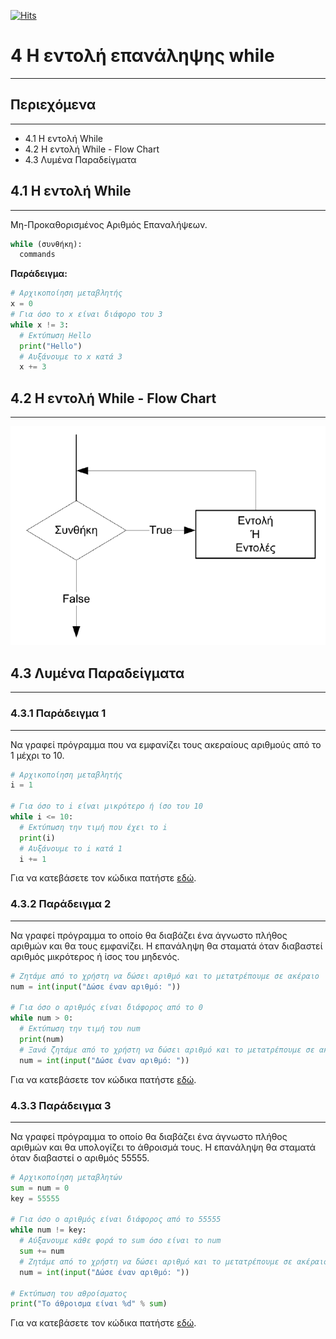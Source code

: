 [![Hits](https://hits.seeyoufarm.com/api/count/incr/badge.svg?url=https%3A%2F%2Feffie375.github.io%2FTPTE-AEGEAN&count_bg=%23E3802B&title_bg=%2307359E&icon=internetarchive.svg&icon_color=%23E7E7E7&title=%CE%A0%CF%81%CE%BF%CE%B2%CE%BF%CE%BB%CE%AD%CF%82&edge_flat=false)](https://hits.seeyoufarm.com)

# 4 Η εντολή επανάληψης while

---

## Περιεχόμενα

---

- 4.1 Η εντολή While
- 4.2 Η εντολή While - Flow Chart
- 4.3 Λυμένα Παραδείγματα

## 4.1 Η εντολή While

---

Mη-Προκαθορισμένος Αριθμός Επαναλήψεων.

```python
while (συνθήκη):
  commands
```

**Παράδειγμα:**

```python
# Αρχικοποίηση μεταβλητής
x = 0
# Για όσο το x είναι διάφορο του 3
while x != 3:
  # Εκτύπωση Hello
  print("Hello")
  # Αυξάνουμε το x κατά 3
  x += 3
```

## 4.2 Η εντολή While - Flow Chart

---

![While - Flow Chart](../images/while_flow_chart.PNG)

## 4.3 Λυμένα Παραδείγματα

---

### 4.3.1 Παράδειγμα 1

---

Να γραφεί πρόγραμμα που να εμφανίζει τους ακεραίους αριθμούς από το 1 μέχρι το 10.

```python
# Αρχικοποίηση μεταβλητής
i = 1

# Για όσο το i είναι μικρότερο ή ίσο του 10
while i <= 10:
  # Εκτύπωση την τιμή που έχει το i
  print(i)
  # Αυξάνουμε το i κατά 1
  i += 1
```

Για να κατεβάσετε τον κώδικα πατήστε [εδώ](src/lecture-04-example-01.py).

### 4.3.2 Παράδειγμα 2

---

Να γραφεί πρόγραμμα το οποίο θα διαβάζει ένα άγνωστο πλήθος αριθμών και θα τους εμφανίζει. Η επανάληψη θα σταματά όταν διαβαστεί αριθμός μικρότερος ή ίσος του μηδενός.

```python
# Ζητάμε από το χρήστη να δώσει αριθμό και το μετατρέπουμε σε ακέραιο
num = int(input("Δώσε έναν αριθμό: "))

# Για όσο ο αριθμός είναι διάφορος από το 0
while num > 0:
  # Εκτύπωση την τιμή του num
  print(num)
  # Ξανά ζητάμε από το χρήστη να δώσει αριθμό και το μετατρέπουμε σε ακέραιο
  num = int(input("Δώσε έναν αριθμό: "))
```

Για να κατεβάσετε τον κώδικα πατήστε [εδώ](src/lecture-04-example-02.py).

### 4.3.3 Παράδειγμα 3

---

Να γραφεί πρόγραμμα το οποίο θα διαβάζει ένα άγνωστο πλήθος αριθμών και θα υπολογίζει το άθροισμά τους. Η επανάληψη θα σταματά όταν διαβαστεί ο αριθμός 55555.

```python
# Αρχικοποίηση μεταβλητών
sum = num = 0
key = 55555

# Για όσο ο αριθμός είναι διάφορος από το 55555
while num != key:
  # Αύξανουμε κάθε φορά το sum όσο είναι το num
  sum += num
  # Ζητάμε από το χρήστη να δώσει αριθμό και το μετατρέπουμε σε ακέραιο
  num = int(input("Δώσε έναν αριθμό: "))

# Εκτύπωση του αθροίσματος
print("Το άθροισμα είναι %d" % sum)
```

Για να κατεβάσετε τον κώδικα πατήστε [εδώ](src/lecture-04-example-03.py).
